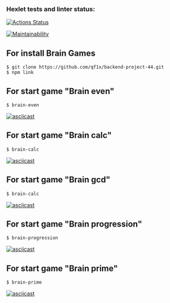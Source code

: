 ### Hexlet tests and linter status:
[![Actions Status](https://github.com/qf1x/backend-project-44/workflows/hexlet-check/badge.svg)](https://github.com/qf1x/backend-project-44/actions)

[![Maintainability](https://api.codeclimate.com/v1/badges/b120b06359ea94a3eccf/maintainability)](https://codeclimate.com/github/qf1x/backend-project-44/maintainability)

## For install Brain Games
```
$ git clone https://github.com/qf1x/backend-project-44.git
$ npm link
```

## For start game "Brain even"
```
$ brain-even
```
[![asciicast](https://asciinema.org/a/XLrt4tp00WE7eEHTNID5wgRtt.svg)](https://asciinema.org/a/XLrt4tp00WE7eEHTNID5wgRtt)

## For start game "Brain calc"
```
$ brain-calc
```
[![asciicast](https://asciinema.org/a/F5FHaVYALJTvza5VCtHciXou6.svg)](https://asciinema.org/a/F5FHaVYALJTvza5VCtHciXou6)

## For start game "Brain gcd"
```
$ brain-calc
```
[![asciicast](https://asciinema.org/a/2yxufyGNy3pauxLub5b37sScX.svg)](https://asciinema.org/a/2yxufyGNy3pauxLub5b37sScX)

## For start game "Brain progression"
```
$ brain-progression
```
[![asciicast](https://asciinema.org/a/Se4uquOa0O3AL3QPxZHJan207.svg)](https://asciinema.org/a/Se4uquOa0O3AL3QPxZHJan207)

## For start game "Brain prime"
```
$ brain-prime
```
[![asciicast](https://asciinema.org/a/U0YtltN9f3vL0t95ekaB3NRCl.svg)](https://asciinema.org/a/U0YtltN9f3vL0t95ekaB3NRCl)